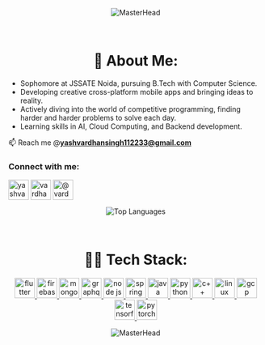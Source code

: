 <p align="center">
  <img src="https://teamtweaks1-blog.s3.us-east-2.amazonaws.com/blog/wp-content/uploads/2023/09/14120619/Hire-Flutter-Developer-Banner-Image-1.jpg" alt="MasterHead" />
</p>

<br>

<h1 align="center">💫 About Me:</h1>
<ul>
  <li>Sophomore at JSSATE Noida, pursuing B.Tech with Computer Science.</li>
  <li>Developing creative cross-platform mobile apps and bringing ideas to reality.</li>
  <li>Actively diving into the world of competitive programming, finding harder and harder problems to solve each day.</li>
  <li>Learning skills in AI, Cloud Computing, and Backend development.</li>
</ul>

<p></p>

📫 Reach me @**yashvardhansingh112233@gmail.com**



<h3 align="left">Connect with me:</h3>
<p align="left" >
<a href="https://linkedin.com/in/vardhan-ysh" target="blank"><img align="center" src="https://www.vectorlogo.zone/logos/linkedin/linkedin-tile.svg" alt="yashvardhan singh" height="40" width="40" /></a>
<a href="https://instagram.com/vardhan.ysh" target="blank"><img align="center" src="https://www.vectorlogo.zone/logos/instagram/instagram-icon.svg" alt="vardhan.ysh" height="40" width="40" /></a>
<a href="https://x.com/vardhan_ysh" target="blank"><img align="center" src="https://www.freepnglogos.com/uploads/twitter-x-logo-png/twitter-x-logo-png-9.png" alt="@vardhan_ysh" height="40" width="40" /></a>
</p>



<p align="center">
  <img src="https://github-readme-stats.vercel.app/api/top-langs/?username=Vardhan-ysh&layout=donut&theme=dark#gh-dark-mode-only" alt="Top Languages" />
</p>

<br>


<h1 align="center">🧑‍💻 Tech Stack:</h1>
<p align="center"> 
<a href="https://flutter.dev" target="_blank" rel="noreferrer"> 
  <img src="https://www.vectorlogo.zone/logos/flutterio/flutterio-icon.svg" alt="flutter" width="40" height="40"/> 
</a>
<a href="https://firebase.google.com/" target="_blank" rel="noreferrer"> 
  <img src="https://www.vectorlogo.zone/logos/firebase/firebase-icon.svg" alt="firebase" width="40" height="40"/> 
</a>
<a href="https://www.mongodb.com" target="_blank" rel="noreferrer"> 
  <img src="https://www.vectorlogo.zone/logos/mongodb/mongodb-icon.svg" alt="mongodb" width="40" height="40"/> 
</a>
<a href="https://graphql.org/" target="_blank" rel="noreferrer"> 
  <img src="https://www.vectorlogo.zone/logos/graphql/graphql-icon.svg" alt="graphql" width="40" height="40"/> 
</a>
<a href="https://nodejs.org" target="_blank" rel="noreferrer"> 
  <img src="https://www.vectorlogo.zone/logos/nodejs/nodejs-icon.svg" alt="node js" width="40" height="40"/> 
</a>
<a href="https://spring.io/" target="_blank" rel="noreferrer">
  <img src="https://www.vectorlogo.zone/logos/springio/springio-icon.svg" alt="spring" width="40" height="40"/>
</a>
<a href="https://www.java.com" target="_blank" rel="noreferrer"> 
  <img src="https://www.vectorlogo.zone/logos/java/java-vertical.svg" alt="java" width="40" height="40"/> 
</a>
<a href="https://www.python.org" target="_blank" rel="noreferrer"> 
  <img src="https://www.vectorlogo.zone/logos/python/python-icon.svg" alt="python" width="40" height="40"/> 
</a>
<a href="https://isocpp.org/" target="_blank" rel="noreferrer"> 
  <img src="https://upload.wikimedia.org/wikipedia/commons/thumb/1/18/ISO_C%2B%2B_Logo.svg/1024px-ISO_C%2B%2B_Logo.svg.png" alt="c++" width="40" height="40"/> 
</a>
<a href="https://www.linux.org/" target="_blank" rel="noreferrer"> 
  <img src="https://www.vectorlogo.zone/logos/linux/linux-icon.svg" alt="linux" width="40" height="40"/> 
</a>
<a href="https://cloud.google.com" target="_blank" rel="noreferrer"> 
  <img src="https://www.vectorlogo.zone/logos/google_cloud/google_cloud-icon.svg" alt="gcp" width="40" height="40"/> 
</a>
<a href="https://www.tensorflow.org/" target="_blank" rel="noreferrer">
  <img src="https://www.vectorlogo.zone/logos/tensorflow/tensorflow-icon.svg" alt="tensorflow" width="40" height="40"/>
</a>
<a href="https://pytorch.org/" target="_blank" rel="noreferrer">
  <img src="https://www.vectorlogo.zone/logos/pytorch/pytorch-icon.svg" alt="pytorch" width="40" height="40"/>
</a>

</p>



<p align="center">
  <img src="https://www.bing.com/th/id/OGC.1e2b8a2af09c72ebbc1c7121fa68e84e?pid=1.7&rurl=https%3a%2f%2fwww.mindinventory.com%2fblog%2fwp-content%2fuploads%2f2022%2f10%2fflutter-firebase.gif&ehk=mj6owfmqGFyEC8ycYO3k4fPZJIct0MWgO5HijX7IZVc%3d" alt="MasterHead" />
</p>
